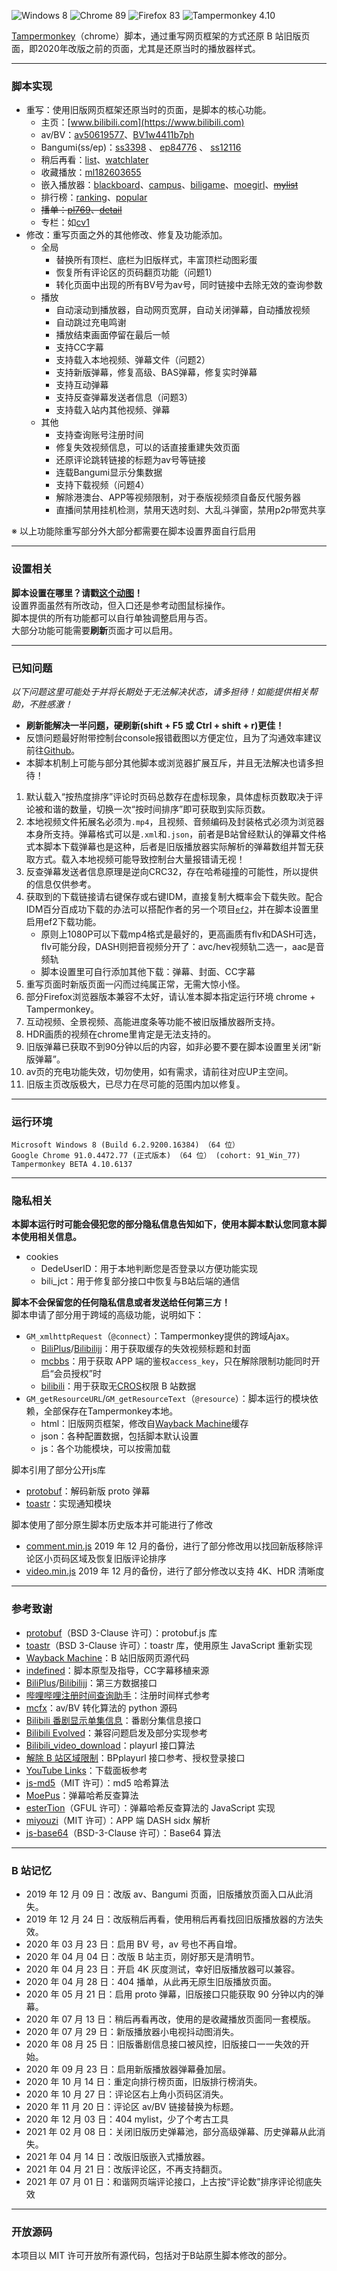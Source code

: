 ![Windows 8](https://img.shields.io/badge/Microsoft_Windows_8-pass-green.svg?longCache=true) ![Chrome 89](https://img.shields.io/badge/Google_Chrome_91-pass-green.svg?longCache=true) ![Firefox 83](https://img.shields.io/badge/Mozilla_Firefox_89-pass-green.svg?longCache=true) ![Tampermonkey 4.10](https://img.shields.io/badge/Tampermonkey_4.13-pass-green.svg?longCache=true)

[Tampermonkey](https://www.tampermonkey.net/)（chrome）脚本，通过重写网页框架的方式还原 B 站旧版页面，即2020年改版之前的页面，尤其是还原当时的播放器样式。

---
### 脚本实现

- 重写：使用旧版网页框架还原当时的页面，是脚本的核心功能。
   - 主页：[www.bilibili.com](https://www.bilibili.com)
   - av/BV：[av50619577](https://www.bilibili.com/video/av50619577 "Brambly Boundaries")、[BV1w4411b7ph](https://www.bilibili.com/video/BV1w4411b7ph "Brambly Boundaries")
   - Bangumi(ss/ep)：[ss3398](https://www.bilibili.com/bangumi/play/ss3398 "冰菓") 、 [ep84776](https://www.bilibili.com/bangumi/play/ep84776 "深具传统的古典文学部之重生") 、 [ss12116](https://www.bilibili.com/bangumi/play/ss12116/ "声之形")
   - 稍后再看：[list](https://www.bilibili.com/watchlater/#/list "播放列表")、[watchlater](https://www.bilibili.com/medialist/play/watchlater "播放全部")
   - 收藏播放：[ml182603655](https://www.bilibili.com/medialist/play/ml182603655 "bilibili moe 2018 日本动画场应援")
   - 嵌入播放器：[blackboard](https://www.bilibili.com/blackboard/topic/activity-2020bangumiQ1_web.html "bilibili 2020 一月新番导视")、[campus](https://campus.bilibili.com/index.html "哔哩哔哩校园招聘")、[biligame](https://www.biligame.com/detail/?id=101644 "魔法纪录  魔法少女小圆外传")、[moegirl](https://zh.moegirl.org/%E4%B8%9C%E6%96%B9M-1%E6%BC%AB%E6%89%8D "东方M-1漫才")、~~[mylist](https://www.bilibili.com/mylist8 "缘之空")~~
   - 排行榜：[ranking](https://www.bilibili.com/ranking)、[popular](https://www.bilibili.com/v/popular)
   - ~~播单：[pl769](https://www.bilibili.com/playlist/video/pl769 "bilibili moe 2018 日本动画场应援")、[detail](https://www.bilibili.com/playlist/detail/pl769 "bilibili moe 2018 日本动画场应援")~~
   - 专栏：如[cv1](https://www.bilibili.com/video/cv1)
- 修改：重写页面之外的其他修改、修复及功能添加。
   - 全局
      - 替换所有顶栏、底栏为旧版样式，丰富顶栏动图彩蛋
      - 恢复所有评论区的页码翻页功能（问题1）
      - 转化页面中出现的所有BV号为av号，同时链接中去除无效的查询参数
   - 播放
      - 自动滚动到播放器，自动网页宽屏，自动关闭弹幕，自动播放视频
      - 自动跳过充电鸣谢
      - 播放结束画面停留在最后一帧
      - 支持CC字幕
      - 支持载入本地视频、弹幕文件（问题2）
      - 支持新版弹幕，修复高级、BAS弹幕，修复实时弹幕
      - 支持互动弹幕
      - 支持反查弹幕发送者信息（问题3）
      - 支持载入站内其他视频、弹幕
   - 其他
      - 支持查询账号注册时间
      - 修复失效视频信息，可以的话直接重建失效页面
      - 还原评论跳转链接的标题为av号等链接
      - 连载Bangumi显示分集数据
      - 支持下载视频（问题4） 
      - 解除港澳台、APP等视频限制，对于泰版视频须自备反代服务器
      - 直播间禁用挂机检测，禁用天选时刻、大乱斗弹窗，禁用p2p带宽共享

※ 以上功能除重写部分外大部分都需要在脚本设置界面自行启用

---

### 设置相关

**脚本设置在哪里？请戳[这个动图](https://s1.ax1x.com/2020/04/07/GgUKUS.gif)！**  
设置界面虽然有所改动，但入口还是参考动图鼠标操作。  
脚本提供的所有功能都可以自行单独调整启用与否。  
大部分功能可能需要**刷新**页面才可以启用。

---

### 已知问题

_以下问题这里可能处于并将长期处于无法解决状态，请多担待！如能提供相关帮助，不胜感激！_  
- **刷新能解决一半问题，硬刷新(shift + F5 或 Ctrl + shift + r)更佳！**  
- 反馈问题最好附带控制台console报错截图以方便定位，且为了沟通效率建议前往[Github](https://github.com/MotooriKashin/Bilibili-Old/issues)。
- 本脚本机制上可能与部分其他脚本或浏览器扩展互斥，并且无法解决也请多担待！

1. 默认载入“按热度排序”评论时页码总数存在虚标现象，具体虚标页数取决于评论被和谐的数量，切换一次“按时间排序”即可获取到实际页数。
2. 本地视频文件拓展名必须为`.mp4`，且视频、音频编码及封装格式必须为浏览器本身所支持。弹幕格式可以是`.xml`和`.json`，前者是B站曾经默认的弹幕文件格式本脚本下载弹幕也是这种，后者是旧版播放器实际解析的弹幕数组并暂无获取方式。载入本地视频可能导致控制台大量报错请无视！
3. 反查弹幕发送者信息原理是逆向CRC32，存在哈希碰撞的可能性，所以提供的信息仅供参考。
4. 获取到的下载链接请右键保存或右键IDM，直接复制大概率会下载失败。配合IDM百分百成功下载的办法可以搭配作者的另一个项目[`ef2`](https://github.com/MotooriKashin/ef2)，并在脚本设置里启用ef2下载功能。
   - 原则上1080P可以下载mp4格式是最好的，更高画质有flv和DASH可选，flv可能分段，DASH则把音视频分开了：avc/hev视频轨二选一，aac是音频轨
   - 脚本设置里可自行添加其他下载：弹幕、封面、CC字幕
5. 重写页面时新版页面一闪而过纯属正常，无需大惊小怪。
6. 部分Firefox浏览器版本兼容不太好，请认准本脚本指定运行环境 chrome + Tampermonkey。
7. 互动视频、全景视频、高能进度条等功能不被旧版播放器所支持。
8. HDR画质的视频在chrome里肯定是无法支持的。
9. 旧版弹幕已获取不到90分钟以后的内容，如非必要不要在脚本设置里关闭“新版弹幕”。
10. av页的充电功能失效，切勿使用，如有需求，请前往对应UP主空间。
11. 旧版主页改版极大，已尽力在尽可能的范围内加以修复。


---

### 运行环境

```
Microsoft Windows 8 (Build 6.2.9200.16384) （64 位）
Google Chrome 91.0.4472.77 (正式版本) （64 位） (cohort: 91_Win_77)
Tampermonkey BETA 4.10.6137
```

---

### 隐私相关
**本脚本运行时可能会侵犯您的部分隐私信息告知如下，使用本脚本默认您同意本脚本使用相关信息。**  
- cookies
  - DedeUserID：用于本地判断您是否登录以方便功能实现
  - bili_jct：用于修复部分接口中恢复与B站后端的通信  

**脚本不会保留您的任何隐私信息或者发送给任何第三方！**  
脚本申请了部分用于跨域的高级功能，说明如下：
- `GM_xmlhttpRequest`（`@connect`）：Tampermonkey提供的跨域Ajax。
  - [BiliPlus](https://www.biliplus.com/)/[Bilibilijj](https://www.jijidown.com/)：用于获取缓存的失效视频标题和封面
  - [mcbbs](https://www.mcbbs.net)：用于获取 APP 端的鉴权`access_key`，只在解除限制功能同时开启“会员授权”时
  - [bilibili](https://www.bilibili.com)：用于获取无[CROS](https://developer.mozilla.org/zh-CN/docs/Web/HTTP/Access_control_CORS "Cross-origin resource sharing")权限 B 站数据
- `GM_getResourceURL`/`GM_getResourceText`（`@resource`）：脚本运行的模块依赖，全部保存在Tampermonkey本地。
    - html：旧版网页框架，修改自[Wayback Machine](https://archive.org/web/)缓存
    - json：各种配置数据，包括脚本默认设置
    - js：各个功能模块，可以按需加载
  
脚本引用了部分公开js库
- [protobuf](https://github.com/protobufjs/protobuf.js)：解码新版 proto 弹幕
- [toastr](https://github.com/CodeSeven/toastr/)：实现通知模块
  
脚本使用了部分原生脚本历史版本并可能进行了修改  
- [comment.min.js](https://github.com/MotooriKashin/Bilibili-Old/tree/master/src/comment.min.js) 2019 年 12 月的备份，进行了部分修改用以找回新版移除评论区小页码区域及恢复旧版评论排序
- [video.min.js](https://github.com/MotooriKashin/Bilibili-Old/tree/master/src/video.min.js) 2019 年 12 月的备份，进行了部分修改以支持 4K、HDR 清晰度

---

### 参考致谢

- [protobuf](https://github.com/protobufjs/protobuf.js)（BSD 3-Clause 许可）：protobuf.js 库
- [toastr](https://github.com/CodeSeven/toastr/)（BSD 3-Clause 许可）：toastr 库，使用原生 JavaScript 重新实现
- [Wayback Machine](https://archive.org/web/)：B 站旧版网页源代码
- [indefined](https://github.com/indefined/)：脚本原型及指导，CC字幕移植来源
- [BiliPlus](https://www.biliplus.com/)/[Bilibilijj](https://www.jijidown.com/)：第三方数据接口
- [哔哩哔哩注册时间查询助手](https://greasyfork.org/zh-CN/scripts/382542)：注册时间样式参考
- [mcfx](https://www.zhihu.com/question/381784377/answer/1099438784)：av/BV 转化算法的 python 源码
- [Bilibili 番剧显示单集信息](https://greasyfork.org/scripts/37970)：番剧分集信息接口
- [Bilibili Evolved](https://github.com/the1812/Bilibili-Evolved)：兼容问题启发及部分实现参考
- [Bilibili_video_download](https://github.com/Henryhaohao/Bilibili_video_download)：playurl 接口算法
- [解除 B 站区域限制](https://greasyfork.org/scripts/25718)：BPplayurl 接口参考、授权登录接口
- [YouTube Links](https://greasyfork.org/zh-CN/scripts/5566)：下载面板参考
- [js-md5](https://github.com/emn178/js-md5)（MIT 许可）：md5 哈希算法
- [MoePus](https://moepus.oicp.net/2016/11/27/crccrack/ "用crc彩虹表反向B站弹幕“匿名”？我不想浪费内存，但是要和彩虹表一样快！")：弹幕哈希反查算法
- [esterTion](https://github.com/esterTion/BiliBili_crc2mid)（GFUL 许可）：弹幕哈希反查算法的 JavaScript 实现
- [miyouzi](https://github.com/miyouzi/bilibili-helper/raw/0316840c56b3295377fc0f6b7095daa54bc6ac9d/packages/unblock-area-limit/src/api/biliplus.ts)（MIT 许可）：APP 端 DASH sidx 解析
- [js-base64](https://github.com/dankogai/js-base64)（BSD-3-Clause 许可）：Base64 算法

---

### B 站记忆

- 2019 年 12 月 09 日：改版 av、Bangumi 页面，旧版播放页面入口从此消失。
- 2019 年 12 月 24 日：改版稍后再看，使用稍后再看找回旧版播放器的方法失效。
- 2020 年 03 月 23 日：启用 BV 号，av 号也不再自增。
- 2020 年 04 月 04 日：改版 B 站主页，刚好那天是清明节。
- 2020 年 04 月 23 日：开启 4K 灰度测试，幸好旧版播放器可以兼容。
- 2020 年 04 月 28 日：404 播单，从此再无原生旧版播放页面。
- 2020 年 05 月 21 日：启用 proto 弹幕，旧版接口只能获取 90 分钟以内的弹幕。
- 2020 年 07 月 13 日：稍后再看再改，使用的是收藏播放页面同一套模版。
- 2020 年 07 月 29 日：新版播放器小电视抖动图消失。
- 2020 年 08 月 25 日：旧版番剧信息接口被风控，旧版接口一一失效的开始。
- 2020 年 09 月 23 日：启用新版播放器弹幕叠加层。
- 2020 年 10 月 14 日：重定向排行榜页面，旧版排行榜消失。
- 2020 年 10 月 27 日：评论区右上角小页码区消失。
- 2020 年 11 月 20 日：评论区 av/BV 链接替换为标题。
- 2020 年 12 月 03 日：404 mylist，少了个考古工具
- 2021 年 02 月 08 日：关闭旧版历史弹幕池，部分高级弹幕、历史弹幕从此消失。
- 2021 年 04 月 14 日：改版旧版嵌入式播放器。
- 2021 年 04 月 21 日：改版评论区，不再支持翻页。
- 2021 年 07 月 01 日：和谐网页端评论接口，上古按“评论数”排序评论彻底失效

---

### 开放源码
本项目以 MIT 许可开放所有源代码，包括对于B站原生脚本修改的部分。